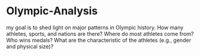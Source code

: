 # Olympic-Analysis
my goal is to shed light on major patterns in Olympic history. How many athletes, sports, and nations are there? Where do most athletes come from? Who wins medals? What are the characteristic of the athletes (e.g., gender and physical size)?
